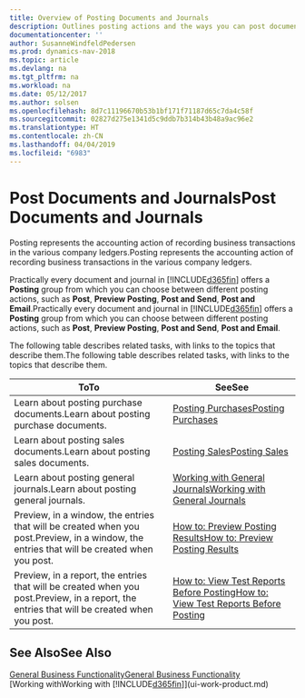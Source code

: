 ```yaml
---
title: Overview of Posting Documents and Journals
description: Outlines posting actions and the ways you can post documents and journals.
documentationcenter: ''
author: SusanneWindfeldPedersen
ms.prod: dynamics-nav-2018
ms.topic: article
ms.devlang: na
ms.tgt_pltfrm: na
ms.workload: na
ms.date: 05/12/2017
ms.author: solsen
ms.openlocfilehash: 8d7c11196670b53b1bf171f71187d65c7da4c58f
ms.sourcegitcommit: 02827d275e1341d5c9ddb7b314b43b48a9ac96e2
ms.translationtype: HT
ms.contentlocale: zh-CN
ms.lasthandoff: 04/04/2019
ms.locfileid: "6983"
---
```

# <a name="post-documents-and-journals"></a><span data-ttu-id="5d069-103">Post Documents and Journals</span><span class="sxs-lookup"><span data-stu-id="5d069-103">Post Documents and Journals</span></span>
<span data-ttu-id="5d069-104">Posting represents the accounting action of recording business transactions in the various company ledgers.</span><span class="sxs-lookup"><span data-stu-id="5d069-104">Posting represents the accounting action of recording business transactions in the various company ledgers.</span></span>

<span data-ttu-id="5d069-105">Practically every document and journal in [!INCLUDE[d365fin](includes/d365fin_md.md)] offers a **Posting** group from which you can choose between different posting actions, such as **Post**, **Preview Posting**, **Post and Send**, **Post and Email**.</span><span class="sxs-lookup"><span data-stu-id="5d069-105">Practically every document and journal in [!INCLUDE[d365fin](includes/d365fin_md.md)] offers a **Posting** group from which you can choose between different posting actions, such as **Post**, **Preview Posting**, **Post and Send**, **Post and Email**.</span></span>

<span data-ttu-id="5d069-106">The following table describes related tasks, with links to the topics that describe them.</span><span class="sxs-lookup"><span data-stu-id="5d069-106">The following table describes related tasks, with links to the topics that describe them.</span></span>

| <span data-ttu-id="5d069-107">To</span><span class="sxs-lookup"><span data-stu-id="5d069-107">To</span></span> | <span data-ttu-id="5d069-108">See</span><span class="sxs-lookup"><span data-stu-id="5d069-108">See</span></span> |
| --- | --- |
| <span data-ttu-id="5d069-109">Learn about posting purchase documents.</span><span class="sxs-lookup"><span data-stu-id="5d069-109">Learn about posting purchase documents.</span></span> |[<span data-ttu-id="5d069-110">Posting Purchases</span><span class="sxs-lookup"><span data-stu-id="5d069-110">Posting Purchases</span></span>](ui-post-purchases.md) |
| <span data-ttu-id="5d069-111">Learn about posting sales documents.</span><span class="sxs-lookup"><span data-stu-id="5d069-111">Learn about posting sales documents.</span></span> |[<span data-ttu-id="5d069-112">Posting Sales</span><span class="sxs-lookup"><span data-stu-id="5d069-112">Posting Sales</span></span>](ui-post-sales.md) |
| <span data-ttu-id="5d069-113">Learn about posting general journals.</span><span class="sxs-lookup"><span data-stu-id="5d069-113">Learn about posting general journals.</span></span> |[<span data-ttu-id="5d069-114">Working with General Journals</span><span class="sxs-lookup"><span data-stu-id="5d069-114">Working with General Journals</span></span>](ui-work-general-journals.md) |
| <span data-ttu-id="5d069-115">Preview, in a window, the entries that will be created when you post.</span><span class="sxs-lookup"><span data-stu-id="5d069-115">Preview, in a window, the entries that will be created when you post.</span></span> |[<span data-ttu-id="5d069-116">How to: Preview Posting Results</span><span class="sxs-lookup"><span data-stu-id="5d069-116">How to: Preview Posting Results</span></span>](ui-how-preview-post-results.md) |
| <span data-ttu-id="5d069-117">Preview, in a report, the entries that will be created when you post.</span><span class="sxs-lookup"><span data-stu-id="5d069-117">Preview, in a report, the entries that will be created when you post.</span></span> |[<span data-ttu-id="5d069-118">How to: View Test Reports Before Posting</span><span class="sxs-lookup"><span data-stu-id="5d069-118">How to: View Test Reports Before Posting</span></span>](ui-how-view-test-reports-posting.md) |

## <a name="see-also"></a><span data-ttu-id="5d069-119">See Also</span><span class="sxs-lookup"><span data-stu-id="5d069-119">See Also</span></span>
[<span data-ttu-id="5d069-120">General Business Functionality</span><span class="sxs-lookup"><span data-stu-id="5d069-120">General Business Functionality</span></span>](ui-across-business-areas.md)  
[<span data-ttu-id="5d069-121">Working with</span><span class="sxs-lookup"><span data-stu-id="5d069-121">Working with</span></span> [!INCLUDE[d365fin](includes/d365fin_md.md)]](ui-work-product.md)

